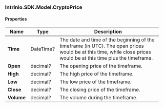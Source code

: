 [//]: # (CLASS:Intrinio.SDK.Model.CryptoPrice)

[//]: # (KIND:object)

### Intrinio.SDK.Model.CryptoPrice
#### Properties

[//]: # (START_DEFINITION)

Name | Type | Description
------------ | ------------- | -------------
**Time** | DateTime? | The date and time of the beginning of the timeframe (in UTC). The open prices would be at this time, while close prices would be at this time plus the timeframe. &nbsp;
**Open** | decimal? | The opening price of the timeframe. &nbsp;
**High** | decimal? | The high price of the timeframe. &nbsp;
**Low** | decimal? | The low price of the timeframe. &nbsp;
**Close** | decimal? | The closing price of the timeframe. &nbsp;
**Volume** | decimal? | The volume during the timeframe. &nbsp;

[//]: # (END_DEFINITION)


